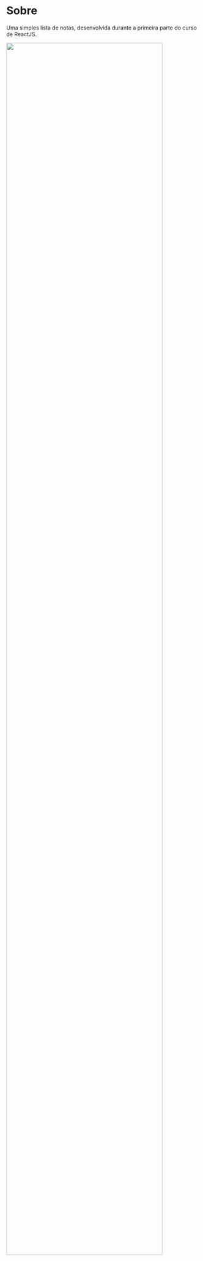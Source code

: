 # Sobre
Uma simples lista de notas, desenvolvida durante a primeira parte do curso de ReactJS.

<img src="https://i.imgur.com/oeLGrrk.png" width="90%"></img>